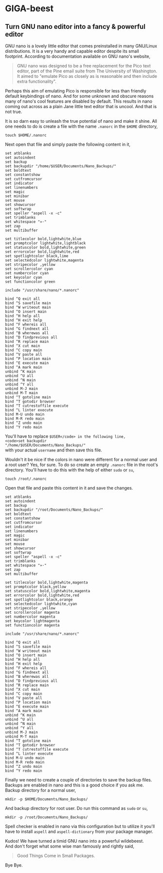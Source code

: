 # GIGA-beest
## Turn GNU nano editor into a fancy &amp; powerful editor

GNU nano is a lovely little editor that comes preinstalled in many GNU/Linux distributions. It is a very handy and capable editor despite its small footprint. According to documentation available on GNU nano's website,  
> GNU nano was designed to be a free replacement for the Pico text editor, part of the Pine email suite from The University of Washington. It aimed to "emulate Pico as closely as is reasonable and then include extra functionality".  

Perhaps this aim of emulating Pico is responsible for less than friendly default keybindings of nano. And for some unknown and obscure reasons many of nano's cool features are disabled by default. This results in nano coming out across as a plain Jane little text editor that is uncool. And that is not true.  

It is so darn easy to unleash the true potential of nano and make it shine. All one needs to do is create a file with the name <code>.nanorc</code> in the <code>$HOME</code> directory,  
```text
touch $HOME/.nanorc
```
Next open that file and simply paste the following content in it,  
```text
set atblanks
set autoindent
set backup
set backupdir "/home/$USER/Documents/Nano_Backups/"
set boldtext
set constantshow
set cutfromcursor
set indicator
set linenumbers
set magic
set minibar
set mouse
set showcursor
set softwrap
set speller "aspell -x -c"
set trimblanks
set whitespace "»·"
set zap
set multibuffer

set titlecolor bold,lightwhite,blue
set promptcolor lightwhite,lightblack
set statuscolor bold,lightwhite,green
set errorcolor bold,lightwhite,red
set spotlightcolor black,lime
set selectedcolor lightwhite,magenta
set stripecolor ,yellow
set scrollercolor cyan
set numbercolor cyan
set keycolor cyan
set functioncolor green

include "/usr/share/nano/*.nanorc"

bind ^Q exit all
bind ^S savefile main
bind ^W writeout main
bind ^O insert main
bind ^H help all
bind ^H exit help
bind ^F whereis all
bind ^G findnext all
bind ^B wherewas all
bind ^D findprevious all
bind ^R replace main
bind ^X cut main
bind ^C copy main
bind ^V paste all
bind ^P location main
bind ^E execute main
bind ^A mark main
unbind ^K main
unbind ^U all
unbind ^N main
unbind ^Y all
unbind M-J main
unbind M-T main
bind ^T gotoline main
bind ^T gotodir browser
bind ^T cutrestoffile execute
bind ^L linter execute
bind M-U undo main
bind M-R redo main
bind ^Z undo main
bind ^Y redo main

```
You'll have to replace <code>$USER</code> in the following line,  
<code>set backupdir "/home/$USER/Documents/Nano_Backups/"</code>  
with your actual <code>username</code> and then save this file.  

Wouldn't it be nice if the colors in nano were different for a normal user and a root user? Yes, for sure. To do so create an empty <code>.nanorc</code> file in the root's directory. You'll have to do this with the help of either <code>sudo</code> or <code>su</code>,  
```text
touch /root/.nanorc
```
Open that file and paste this content in it and save the changes.  
```text
set atblanks
set autoindent
set backup
set backupdir "/root/Documents/Nano_Backups/"
set boldtext
set constantshow
set cutfromcursor
set indicator
set linenumbers
set magic
set minibar
set mouse
set showcursor
set softwrap
set speller "aspell -x -c"
set trimblanks
set whitespace "»·"
set zap
set multibuffer

set titlecolor bold,lightwhite,magenta
set promptcolor black,yellow
set statuscolor bold,lightwhite,magenta
set errorcolor bold,lightwhite,red
set spotlightcolor black,orange
set selectedcolor lightwhite,cyan
set stripecolor ,yellow
set scrollercolor magenta
set numbercolor magenta
set keycolor lightmagenta
set functioncolor magenta

include "/usr/share/nano/*.nanorc"

bind ^Q exit all
bind ^S savefile main
bind ^W writeout main
bind ^O insert main
bind ^H help all
bind ^H exit help
bind ^F whereis all
bind ^G findnext all
bind ^B wherewas all
bind ^D findprevious all
bind ^R replace main
bind ^X cut main
bind ^C copy main
bind ^V paste all
bind ^P location main
bind ^E execute main
bind ^A mark main
unbind ^K main
unbind ^U all
unbind ^N main
unbind ^Y all
unbind M-J main
unbind M-T main
bind ^T gotoline main
bind ^T gotodir browser
bind ^T cutrestoffile execute
bind ^L linter execute
bind M-U undo main
bind M-R redo main
bind ^Z undo main
bind ^Y redo main

```

Finally we need to create a couple of directories to save the backup files. Backups are enabled in nano and this is a good choice if you ask me.  
Backup directory for a normal user,  
```text
mkdir -p $HOME/Documents/Nano_Backups/
```
And backup directory for root user. Do run this command as <code>sudo</code> or <code>su</code>,  
```text
mkdir -p /root/Documents/Nano_Backups/
```

Spell checker is enabled in nano via this configuration but to utilize it you'll have to install <code>aspell</code> and <code>aspell-dictionary</code> from your package manager.  

Kudos! We have turned a timid GNU nano into a powerful wildebeest.  
And don't forget what some wise man famously and rightly said,  
> Good Things Come in Small Packages.

Bye Bye.
